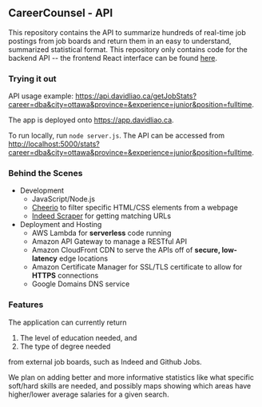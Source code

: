 ## CareerCounsel - API
This repository contains the API to summarize hundreds of real-time job postings from job boards and return them in an easy to understand, summarized statistical format. This repository only contains code for the backend API -- the frontend React interface can be found [here](https://github.com/liaocanada/cuhacking-app).

### Trying it out

API usage example: <https://api.davidliao.ca/getJobStats?career=dba&city=ottawa&province=&experience=junior&position=fulltime>.

The app is deployed onto <https://app.davidliao.ca>.

To run locally, run `node server.js`. The API can be accessed from <http://localhost:5000/stats?career=dba&city=ottawa&province=&experience=junior&position=fulltime>.

### Behind the Scenes

* Development
  * JavaScript/Node.js
  * [Cheerio](https://github.com/cheeriojs/cheerio) to filter specific HTML/CSS elements from a webpage
  * [Indeed Scraper](https://github.com/rynobax/indeed-scraper) for getting matching URLs
* Deployment and Hosting
  * AWS Lambda for **serverless** code running
  * Amazon API Gateway to manage a RESTful API
  * Amazon CloudFront CDN to serve the APIs off of **secure, low-latency** edge locations
  * Amazon Certificate Manager for SSL/TLS certificate to allow for **HTTPS** connections
  * Google Domains DNS service

### Features

The application can currently return
1. The level of education needed, and
2. The type of degree needed

from external job boards, such as Indeed and Github Jobs. 

We plan on adding better and more informative statistics like what specific soft/hard skills are needed, and possibly maps showing which areas have higher/lower average salaries for a given search.

<!-- ### Interface
![Screenshot](https://challengepost-s3-challengepost.netdna-ssl.com/photos/production/software_photos/000/766/212/datas/gallery.jpg) -->
